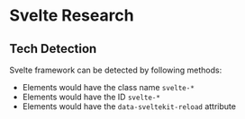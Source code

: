 # Svelte Research
## Tech Detection
Svelte framework can be detected by following methods:
- Elements would have the class name `svelte-*`
- Elements would have the ID `svelte-*`
- Elements would have the `data-sveltekit-reload` attribute
